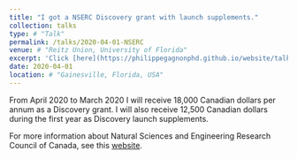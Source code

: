 ```yaml
---
title: "I got a NSERC Discovery grant with launch supplements."
collection: talks
type: # "Talk"
permalink: /talks/2020-04-01-NSERC
venue: # "Reitz Union, University of Florida"
excerpt: 'Click [here](https://philippegagnonphd.github.io/website/talks/2020-04-01-NSERC) for more details.'
date: 2020-04-01
location: # "Gainesville, Florida, USA"
---
```


From April 2020 to March 2020 I will receive 18,000 Canadian dollars per annum as a Discovery grant. I will also receive 12,500 Canadian dollars during the first year as Discovery launch supplements.

For more information about Natural Sciences and Engineering Research Council of Canada, see this [website](https://www.nserc-crsng.gc.ca/index_eng.asp).